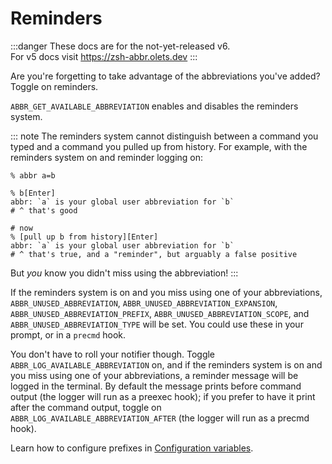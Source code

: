# Reminders

:::danger
These docs are for the not-yet-released v6.  
For v5 docs visit <https://zsh-abbr.olets.dev>
:::

Are you're forgetting to take advantage of the abbreviations you've added? Toggle on reminders.

`ABBR_GET_AVAILABLE_ABBREVIATION` enables and disables the reminders system.

::: note
The reminders system cannot distinguish between a command you typed and a command you pulled up from history. For example, with the reminders system on and reminder logging on:

```shell
% abbr a=b

% b[Enter]
abbr: `a` is your global user abbreviation for `b`
# ^ that's good

# now 
% [pull up b from history][Enter]
abbr: `a` is your global user abbreviation for `b`
# ^ that's true, and a "reminder", but arguably a false positive
```

But _you_ know you didn't miss using the abbreviation!
:::

If the reminders system is on and you miss using one of your abbreviations, `ABBR_UNUSED_ABBREVIATION`, `ABBR_UNUSED_ABBREVIATION_EXPANSION`, `ABBR_UNUSED_ABBREVIATION_PREFIX`, `ABBR_UNUSED_ABBREVIATION_SCOPE`, and `ABBR_UNUSED_ABBREVIATION_TYPE` will be set. You could use these in your prompt, or in a `precmd` hook.

You don't have to roll your notifier though. Toggle `ABBR_LOG_AVAILABLE_ABBREVIATION` on, and if the reminders system is on and you miss using one of your abbreviations, a reminder message will be logged in the terminal. By default the message prints before command output (the logger will run as a preexec hook); if you prefer to have it print after the command output, toggle on `ABBR_LOG_AVAILABLE_ABBREVIATION_AFTER` (the logger will run as a precmd hook).

Learn how to configure prefixes in [Configuration variables](./configuration-variables.md).
